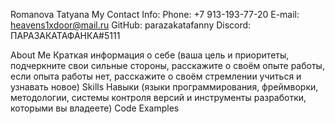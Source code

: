 Romanova Tatyana
My Contact Info:
Phone: +7 913-193-77-20
E-mail: heavens1xdoor@mail.ru
GitHub: parazakatafanny
Discord: ПАРАЗАКАТАФАНКА#5111

About Me
Краткая информация о себе (ваша цель и приоритеты, подчеркните свои сильные стороны, расскажите о своём опыте работы, если опыта работы нет, расскажите о своём стремлении учиться и узнавать новое)
Skills
Навыки (языки программирования, фреймворки, методологии, системы контроля версий и инструменты разработки, которыми вы владеете)
Code Examples

